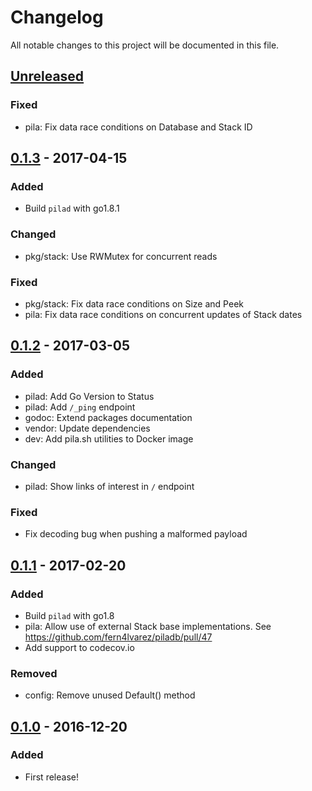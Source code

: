 Changelog
=========

All notable changes to this project will be documented in this file.

## [Unreleased]

### Fixed

- pila: Fix data race conditions on Database and Stack ID

## [0.1.3] - 2017-04-15

### Added
- Build `pilad` with go1.8.1

### Changed
- pkg/stack: Use RWMutex for concurrent reads

### Fixed
- pkg/stack: Fix data race conditions on Size and Peek
- pila: Fix data race conditions on concurrent updates of Stack dates

## [0.1.2] - 2017-03-05

### Added
- pilad: Add Go Version to Status
- pilad: Add `/_ping` endpoint
- godoc: Extend packages documentation
- vendor: Update dependencies
- dev: Add pila.sh utilities to Docker image

### Changed
- pilad: Show links of interest in `/` endpoint

### Fixed
- Fix decoding bug when pushing a malformed payload

## [0.1.1] - 2017-02-20

### Added
- Build `pilad` with go1.8
- pila: Allow use of external Stack base implementations. See https://github.com/fern4lvarez/piladb/pull/47
- Add support to codecov.io

### Removed
- config: Remove unused Default() method

## [0.1.0] - 2016-12-20

### Added
- First release!

[Unreleased]: https://github.com/fern4lvarez/piladb/compare/v0.1.3...HEAD
[0.1.3]: https://github.com/fern4lvarez/piladb/compare/v0.1.2...v0.1.3
[0.1.2]: https://github.com/fern4lvarez/piladb/compare/v0.1.1...v0.1.2
[0.1.1]: https://github.com/fern4lvarez/piladb/compare/v0.1.0...v0.1.1
[0.1.0]: https://github.com/fern4lvarez/piladb/compare/dda6b656cbd635dab8e9fc6c254a46f01e4e43ca...v0.1.0
